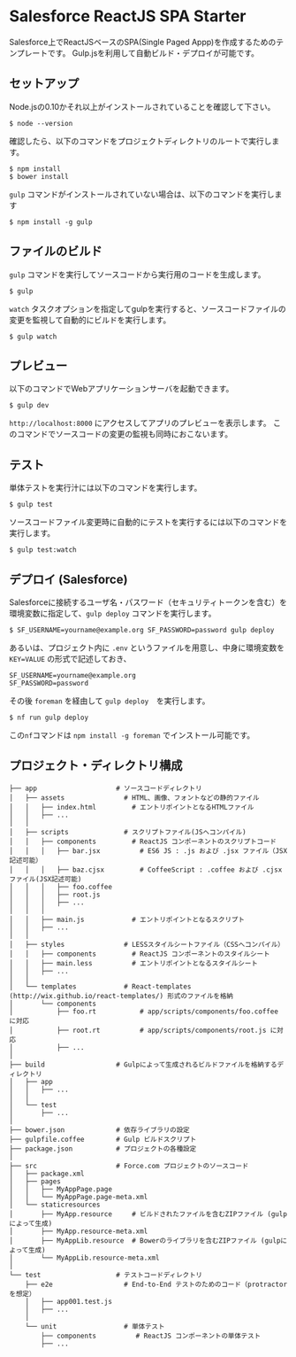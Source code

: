 # Salesforce ReactJS SPA Starter

Salesforce上でReactJSベースのSPA(Single Paged Appp)を作成するためのテンプレートです。
Gulp.jsを利用して自動ビルド・デプロイが可能です。

## セットアップ

Node.jsの0.10かそれ以上がインストールされていることを確認して下さい。

```
$ node --version
```

確認したら、以下のコマンドをプロジェクトディレクトリのルートで実行します。

```
$ npm install
$ bower install
```

`gulp` コマンドがインストールされていない場合は、以下のコマンドを実行します

```
$ npm install -g gulp
```

## ファイルのビルド

`gulp` コマンドを実行してソースコードから実行用のコードを生成します。

```
$ gulp
```

`watch` タスクオプションを指定してgulpを実行すると、ソースコードファイルの変更を監視して自動的にビルドを実行します。

```
$ gulp watch
```

## プレビュー

以下のコマンドでWebアプリケーションサーバを起動できます。

```
$ gulp dev
```

`http://localhost:8000` にアクセスしてアプリのプレビューを表示します。
このコマンドでソースコードの変更の監視も同時におこないます。


## テスト

単体テストを実行汁には以下のコマンドを実行します。

```
$ gulp test
```

ソースコードファイル変更時に自動的にテストを実行するには以下のコマンドを実行します。

```
$ gulp test:watch
```


## デプロイ (Salesforce)

Salesforceに接続するユーザ名・パスワード（セキュリティトークンを含む）を環境変数に指定して、`gulp deploy` コマンドを実行します。

```
$ SF_USERNAME=yourname@example.org SF_PASSWORD=password gulp deploy
```

あるいは、プロジェクト内に `.env` というファイルを用意し、中身に環境変数を `KEY=VALUE` の形式で記述しておき、

```
SF_USERNAME=yourname@example.org
SF_PASSWORD=password
```

その後 `foreman` を経由して `gulp deploy`　を実行します。

```
$ nf run gulp deploy
```

この`nf`コマンドは `npm install -g foreman` でインストール可能です。


## プロジェクト・ディレクトリ構成

```
├── app                    # ソースコードディレクトリ
│   ├── assets               # HTML、画像、フォントなどの静的ファイル
│   │   ├── index.html         # エントリポイントとなるHTMLファイル
│   │   ├── ...
│   │
│   ├── scripts              # スクリプトファイル(JSへコンパイル)
│   │   ├── components         # ReactJS コンポーネントのスクリプトコード
│   │   │   ├── bar.jsx          # ES6 JS : .js および .jsx ファイル（JSX記述可能）
│   │   │   ├── baz.cjsx         # CoffeeScript : .coffee および .cjsx ファイル(JSX記述可能)
│   │   │   ├── foo.coffee
│   │   │   ├── root.js
│   │   │   ├── ...
│   │   │ 
│   │   ├── main.js            # エントリポイントとなるスクリプト
│   │   ├── ...
│   │
│   ├── styles               # LESSスタイルシートファイル（CSSへコンパイル）
│   │   ├── components         # ReactJS コンポーネントのスタイルシート
│   │   ├── main.less          # エントリポイントとなるスタイルシート
│   │   ├── ...
│   │
│   └── templates            # React-templates (http://wix.github.io/react-templates/) 形式のファイルを格納
│       └── components         
│           ├── foo.rt           # app/scripts/components/foo.coffee に対応
│           ├── root.rt          # app/scripts/components/root.js に対応
│           ├── ...
│
├── build                  # Gulpによって生成されるビルドファイルを格納するディレクトリ
│   ├── app
│   │   ├── ...
│   │
│   └── test
│       ├── ...
│
├── bower.json             # 依存ライブラリの設定
├── gulpfile.coffee        # Gulp ビルドスクリプト
├── package.json           # プロジェクトの各種設定
│
├── src                    # Force.com プロジェクトのソースコード
│   ├── package.xml
│   ├── pages
│   │   ├── MyAppPage.page
│   │   └── MyAppPage.page-meta.xml
│   └── staticresources
│       ├── MyApp.resource     # ビルドされたファイルを含むZIPファイル (gulpによって生成)
│       ├── MyApp.resource-meta.xml
│       ├── MyAppLib.resource  # Bowerのライブラリを含むZIPファイル (gulpによって生成)
│       └── MyAppLib.resource-meta.xml
│
└── test                   # テストコードディレクトリ
    ├── e2e                  # End-to-End テストのためのコード（protractorを想定）
    │   ├── app001.test.js
    │   ├── ...
    │
    └── unit                 # 単体テスト
        ├── components          # ReactJS コンポーネントの単体テスト
        ├── ...
```

